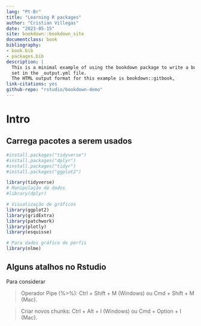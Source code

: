 ```yaml
--- 
lang: "Pt-Br"
title: "Learning R packages"
author: "Cristian Villegas"
date: "2023-05-15"
site: bookdown::bookdown_site
documentclass: book
bibliography:
- book.bib
- packages.bib
description: |
  This is a minimal example of using the bookdown package to write a book.
  set in the _output.yml file.
  The HTML output format for this example is bookdown::gitbook,
link-citations: yes
github-repo: "rstudio/bookdown-demo"
---
```


# Intro

## Carrega pacotes a serem usados


```r
#install.packages("tidyverse") 
#install.packages("dplyr")     
#install.packages("tidyr")     
#install.packages("ggplot2")   

library(tidyverse)
# Manipulação de dados
#library(dplyr)

# Visualização de gráficos
library(ggplot2)
library(gridExtra)
library(patchwork)
library(plotly)
library(esquisse)

# Para dados gráfico de perfis
library(nlme)
```



## Alguns atalhos no Rstudio

Para considerar

  > Operador Pipe (%>%): Ctrl + Shift + M (Windows) ou Cmd + Shift + M (Mac).

  > Criar novos chunks: Ctrl + Alt + I (Windows) ou Cmd + Option + I (Mac).
  



